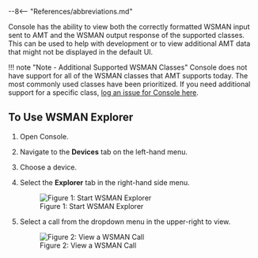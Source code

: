 --8<-- "References/abbreviations.md"

Console has the ability to view both the correctly formatted WSMAN input sent to AMT and the WSMAN output response of the supported classes. This can be used to help with development or to view additional AMT data that might not be displayed in the default UI.

!!! note "Note - Additional Supported WSMAN Classes"
    Console does not have support for all of the WSMAN classes that AMT supports today. The most commonly used classes have been prioritized. If you need additional support for a specific class, [log an issue for Console here](https://github.com/open-amt-cloud-toolkit/console/issues).

## To Use WSMAN Explorer

1. Open Console.

2. Navigate to the **Devices** tab on the left-hand menu.

3. Choose a device.

4. Select the **Explorer** tab in the right-hand side menu.

    <figure class="figure-image">
    <img src="..\..\..\assets\images\Console_StartWSMAN.png" alt="Figure 1: Start WSMAN Explorer">
    <figcaption>Figure 1: Start WSMAN Explorer</figcaption>
    </figure>

5. Select a call from the dropdown menu in the upper-right to view.

    <figure class="figure-image">
    <img src="..\..\..\assets\images\Console_WSMANMenu.png" alt="Figure 2: View a WSMAN Call">
    <figcaption>Figure 2: View a WSMAN Call</figcaption>
    </figure>